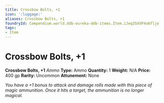 ```yaml
---
title: Crossbow Bolts, +1
icon: ':luggage:'
aliases: Crossbow Bolts, +1
foundryId: Compendium.world.ddb-eureka-ddb-items.Item.iJeq35XVP4o6fljo
tags:
- Item
---
```


# Crossbow Bolts, +1

**Crossbow Bolts, +1**
_Ammo_
**Type:** Ammo
**Quantity:** 1
**Weight:** N/A
**Price:** 400 gp
**Rarity:** Uncommon
**Attunement:** None

*You have a +1 bonus to attack and damage rolls made with this piece of magic ammunition. Once it hits a target, the ammunition is no longer magical.*